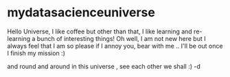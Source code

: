 # mydatasacienceuniverse
Hello Universe, I like coffee but other than that, I like learning and re- learning a bunch of interesting  things!
Oh well, I am not new here but I always feel that I am so please if I annoy you,  bear with me .. I'll be out once I finish my mission :)

and round and around in this universe , see each other we shall :)
-d
